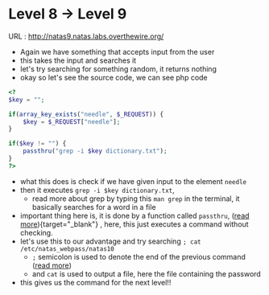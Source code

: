# Level 8 → Level 9

URL : http://natas9.natas.labs.overthewire.org/

- Again we have something that accepts input from the user
- this takes the input and searches it
- let's try searching for something random, it returns nothing
- okay so let's see the source code, we can see php code
```php
<?
$key = "";

if(array_key_exists("needle", $_REQUEST)) {
    $key = $_REQUEST["needle"];
}

if($key != "") {
    passthru("grep -i $key dictionary.txt");
}
?>
```
- what this does is check if we have given input to the element `needle`
- then it executes `grep -i $key dictionary.txt`,
	- read more about grep by typing this `man grep` in the terminal, it basically searches for a word in a file
- important thing here is, it is done by a function called `passthru`, ([read more](https://www.php.net/manual/en/function.passthru.php)){target="_blank"} , here, this just executes a command without checking.
- let's use this to our advantage and try searching `; cat /etc/natas_webpass/natas10`
	- `;` semicolon is used to denote the end of the previous command ([read more](https://stackoverflow.com/a/20233998))
	- and `cat` is used to output a file, here the file containing the password
- this gives us the command for the next level!!